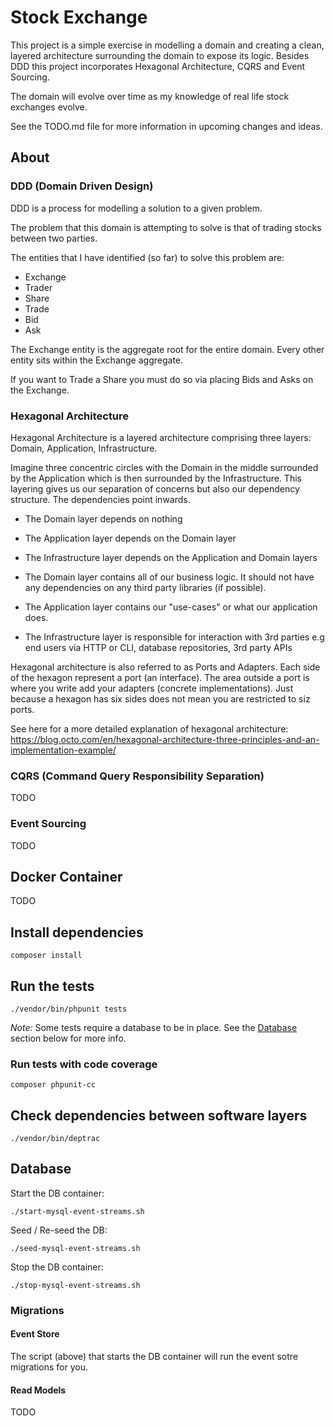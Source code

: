 # Stock Exchange

This project is a simple exercise in modelling a domain and creating a clean, layered architecture surrounding the domain to expose its logic. Besides DDD this project incorporates Hexagonal Architecture, CQRS and Event Sourcing.

The domain will evolve over time as my knowledge of real life stock exchanges evolve.

See the TODO.md file for more information in upcoming changes and ideas.

## About

### DDD (Domain Driven Design)

DDD is a process for modelling a solution to a given problem.

The problem that this domain is attempting to solve is that of trading stocks between two parties.

The entities that I have identified (so far) to solve this problem are:

- Exchange
- Trader
- Share
- Trade
- Bid
- Ask

The Exchange entity is the aggregate root for the entire domain. Every other entity sits within the Exchange aggregate.

If you want to Trade a Share you must do so via placing Bids and Asks on the Exchange.

### Hexagonal Architecture

Hexagonal Architecture is a layered architecture comprising three layers: Domain, Application, Infrastructure.

Imagine three concentric circles with the Domain in the middle surrounded by the Application which is then surrounded by the Infrastructure. 
This layering gives us our separation of concerns but also our dependency structure. 
The dependencies point inwards.

- The Domain layer depends on nothing
- The Application layer depends on the Domain layer
- The Infrastructure layer depends on the Application and Domain layers

- The Domain layer contains all of our business logic. It should not have any dependencies on any third party libraries (if possible).
- The Application layer contains our "use-cases" or what our application does.
- The Infrastructure layer is responsible for interaction with 3rd parties e.g end users via HTTP or CLI, database repositories, 3rd party APIs

Hexagonal architecture is also referred to as Ports and Adapters. Each side of the hexagon represent a port (an interface). 
The area outside a port is where you write add your adapters (concrete implementations). 
Just because a hexagon has six sides does not mean you are restricted to siz ports.

See here for a more detailed explanation of hexagonal architecture: https://blog.octo.com/en/hexagonal-architecture-three-principles-and-an-implementation-example/

### CQRS (Command Query Responsibility Separation)

TODO

### Event Sourcing

TODO

## Docker Container

TODO

## Install dependencies

`composer install`

## Run the tests

`./vendor/bin/phpunit tests`

_Note:_ Some tests require a database to be in place. See the [Database](#database) section below for more info. 

### Run tests with code coverage

`composer phpunit-cc`

## Check dependencies between software layers

`./vendor/bin/deptrac` 

## Database

Start the DB container:

`./start-mysql-event-streams.sh`

Seed / Re-seed the DB:

`./seed-mysql-event-streams.sh`


Stop the DB container:

`./stop-mysql-event-streams.sh`

### Migrations

#### Event Store

The script (above) that starts the DB container will run the event sotre migrations for you.

#### Read Models

TODO